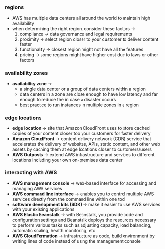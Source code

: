 ### regions
- AWS has multiple data centers all around the world to maintain high availability
- when determining the right region, consider these factors ->
	1. compliance -> data governance and legal requirements
	2. proximity -> select region closer to your customer to deliver content faster
	3. functionality -> closest region might not have all the features
	4. pricing -> some regions might have higher cost due to laws or other factors

### availability zones
- **availability zone** -> 
	- a single data center or a group of data centers within a region
	- data centers in a zone are close enough to have low latency and far enough to reduce the in case a disaster occurs
	- best practice to run instances in multiple zones in a region 

### edge locations
- **edge location** -> site that Amazon CloudFront uses to store cached copies of your content closer too your customers for faster delivery
- **Amazon CloudFront** -> content delivery network (CDN) service that accelerates the delivery of websites, APIs, static content, and other web assets by caching them at edge locations closer to customers/users
- **AWS Outposts** -> extend AWS infrastructure and services to different locations including your own on-premises data center

### interacting with AWS
- **AWS management console** -> web-based interface for accessing and managing AWS services
- **AWS command line interface** -> enables you to control multiple AWS services directly from the command line within one tool
- **software development kits (SDK)** -> make it easier to use AWS services with your existing applications 
- **AWS Elastic Beanstalk** -> with Beanstalk, you provide code and configuration settings and Beanstalk deploys the resources necessary to perform various tasks such as adjusting capacity, load balancing, automatic scaling, health monitoring, etc
- **AWS CloudFormation** -> infrastructure as code, build environment by writing lines of code instead of using the management console 